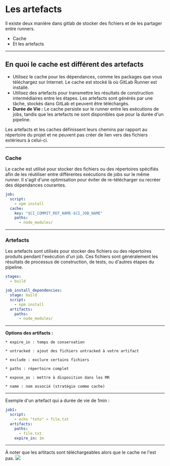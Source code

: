 # Les artefacts 
Il existe deux manière dans gitlab de stocker des fichiers et de les partager entre runners. 
- Cache
- Et les artefacts

---
## En quoi le cache est différent des artefacts
- Utilisez le cache pour les dépendances, comme les packages que vous téléchargez sur Internet. Le cache est stocké là où GitLab Runner est installé.
- Utilisez des artefacts pour transmettre les résultats de construction intermédiaires entre les étapes. Les artefacts sont générés par une tâche, stockés dans GitLab et peuvent être téléchargés.
- **Durée de Vie :** Le cache persiste sur le runner entre les exécutions de jobs, tandis que les artefacts ne sont disponibles que pour la durée d'un pipeline.

Les artefacts et les caches définissent leurs chemins par rapport au répertoire du projet et ne peuvent pas créer de lien vers des fichiers extérieurs à celui-ci.

---
### Cache
Le cache est utilisé pour stocker des fichiers ou des répertoires spécifiés afin de les réutiliser 
entre différentes exécutions de jobs sur le même runner.
Il s'agit d'une optimisation pour éviter de re-télécharger ou recréer des dépendances courantes.

```yaml
job:
  script:
    - npm install
  cache:
    key: "$CI_COMMIT_REF_NAME-$CI_JOB_NAME"
    paths:
      - node_modules/
  ```
---
### Artefacts
Les artefacts sont utilisés pour stocker des fichiers ou des répertoires produits pendant l'exécution d'un job. 
Ces fichiers sont généralement les résultats de processus de construction, de tests, ou d'autres étapes du pipeline.

```yaml
stages:
  - build

job_install_dependencies:
  stage: build
  script:
    - npm install
  artifacts:
    paths:
      - node_modules/
```
---
**Options des artifacts :**

	* expire_in : temps de conservation

	* untracked : ajout des fichiers untracked à votre artifact

	* exclude : exclure certains fichiers

	* paths : répertoire complet

	* expose_as : mettre à disposition dans les MR

	* name : nom associé (stratégie comme cache)

---
Exemple d'un artefact qui a durée de vie de 1min : 

```yaml
job1:
  script:
    - echo "toto" > file.txt
  artifacts:
    paths:
      - file.txt
    expire_in: 1m
```
---

À noter que les artitacts sont téléchargeables alors que le cache ne l'est pas. 
![](https://cdn.discordapp.com/attachments/727923649738178571/1201192330582036580/image.png?ex=65c8ec88&is=65b67788&hm=dd3fdfa20d2e3945996bddcda1c0ba9a5224ed49373f554633ebaaf597d85d09&)
